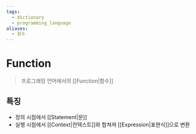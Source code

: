 ```yaml
---
tags:
  - dictionary
  - programming_language
aliases:
  - 함수
---
```

# Function
> 프로그래밍 언어에서의 [[Function|함수]]
## 특징
+ 정의 시점에서 [[Statement|문]]
+ 실행 시점에서 [[Context|컨텍스트]]와 합쳐져 [[Expression|표현식]]으로 변환 
